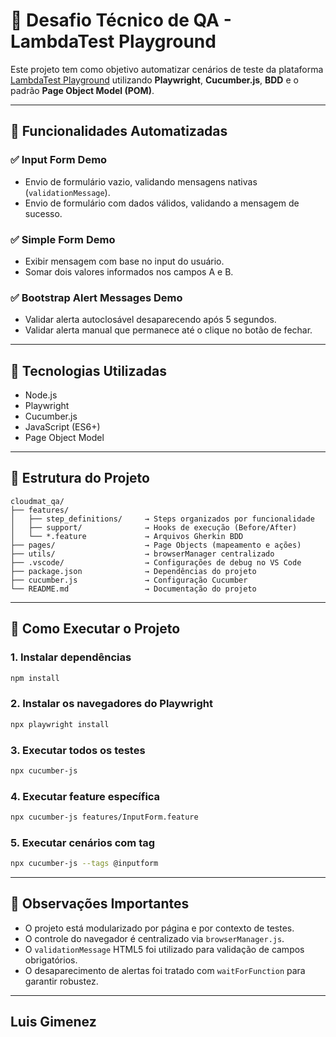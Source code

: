 
# 🧪 Desafio Técnico de QA - LambdaTest Playground

Este projeto tem como objetivo automatizar cenários de teste da plataforma [LambdaTest Playground](https://www.lambdatest.com/selenium-playground) utilizando **Playwright**, **Cucumber.js**, **BDD** e o padrão **Page Object Model (POM)**.

---

## 📌 Funcionalidades Automatizadas

### ✅ Input Form Demo
- Envio de formulário vazio, validando mensagens nativas (`validationMessage`).
- Envio de formulário com dados válidos, validando a mensagem de sucesso.

### ✅ Simple Form Demo
- Exibir mensagem com base no input do usuário.
- Somar dois valores informados nos campos A e B.

### ✅ Bootstrap Alert Messages Demo
- Validar alerta autoclosável desaparecendo após 5 segundos.
- Validar alerta manual que permanece até o clique no botão de fechar.

---

## 🔧 Tecnologias Utilizadas

- Node.js
- Playwright
- Cucumber.js
- JavaScript (ES6+)
- Page Object Model

---

## 📁 Estrutura do Projeto

```
cloudmat_qa/
├── features/
│   ├── step_definitions/     → Steps organizados por funcionalidade
│   ├── support/              → Hooks de execução (Before/After)
│   └── *.feature             → Arquivos Gherkin BDD
├── pages/                    → Page Objects (mapeamento e ações)
├── utils/                    → browserManager centralizado
├── .vscode/                  → Configurações de debug no VS Code
├── package.json              → Dependências do projeto
├── cucumber.js               → Configuração Cucumber
└── README.md                 → Documentação do projeto
```

---

## 🚀 Como Executar o Projeto

### 1. Instalar dependências
```bash
npm install
```

### 2. Instalar os navegadores do Playwright
```bash
npx playwright install
```

### 3. Executar todos os testes
```bash
npx cucumber-js
```

### 4. Executar feature específica
```bash
npx cucumber-js features/InputForm.feature
```

### 5. Executar cenários com tag
```bash
npx cucumber-js --tags @inputform
```

---
## 📌 Observações Importantes

- O projeto está modularizado por página e por contexto de testes.
- O controle do navegador é centralizado via `browserManager.js`.
- O `validationMessage` HTML5 foi utilizado para validação de campos obrigatórios.
- O desaparecimento de alertas foi tratado com `waitForFunction` para garantir robustez.

---

## Luis Gimenez
